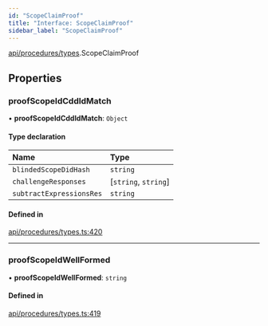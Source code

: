 ```yaml
---
id: "ScopeClaimProof"
title: "Interface: ScopeClaimProof"
sidebar_label: "ScopeClaimProof"
---
```


[api/procedures/types](../../../../../modules/API/Procedures/Types/Types.md).ScopeClaimProof

## Properties

### proofScopeIdCddIdMatch

• **proofScopeIdCddIdMatch**: `Object`

#### Type declaration

| Name | Type |
| :------ | :------ |
| `blindedScopeDidHash` | `string` |
| `challengeResponses` | [`string`, `string`] |
| `subtractExpressionsRes` | `string` |

#### Defined in

[api/procedures/types.ts:420](https://github.com/PolymeshAssociation/polymesh-sdk/blob/adcc38781/src/api/procedures/types.ts#L420)

___

### proofScopeIdWellFormed

• **proofScopeIdWellFormed**: `string`

#### Defined in

[api/procedures/types.ts:419](https://github.com/PolymeshAssociation/polymesh-sdk/blob/adcc38781/src/api/procedures/types.ts#L419)
